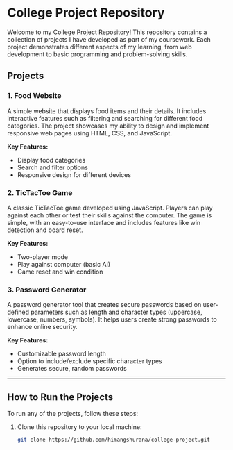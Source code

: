 # College Project Repository

Welcome to my College Project Repository! This repository contains a collection of projects I have developed as part of my coursework. Each project demonstrates different aspects of my learning, from web development to basic programming and problem-solving skills.

## Projects

### 1. Food Website
A simple website that displays food items and their details. It includes interactive features such as filtering and searching for different food categories. The project showcases my ability to design and implement responsive web pages using HTML, CSS, and JavaScript.

**Key Features:**
- Display food categories
- Search and filter options
- Responsive design for different devices

### 2. TicTacToe Game
A classic TicTacToe game developed using JavaScript. Players can play against each other or test their skills against the computer. The game is simple, with an easy-to-use interface and includes features like win detection and board reset.

**Key Features:**
- Two-player mode
- Play against computer (basic AI)
- Game reset and win condition

### 3. Password Generator
A password generator tool that creates secure passwords based on user-defined parameters such as length and character types (uppercase, lowercase, numbers, symbols). It helps users create strong passwords to enhance online security.

**Key Features:**
- Customizable password length
- Option to include/exclude specific character types
- Generates secure, random passwords

---

## How to Run the Projects

To run any of the projects, follow these steps:

1. Clone this repository to your local machine:
   ```bash
   git clone https://github.com/himangshurana/college-project.git
